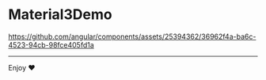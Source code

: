 # Material3Demo

https://github.com/angular/components/assets/25394362/36962f4a-ba6c-4523-94cb-98fce405fd1a

---

Enjoy ❤️
